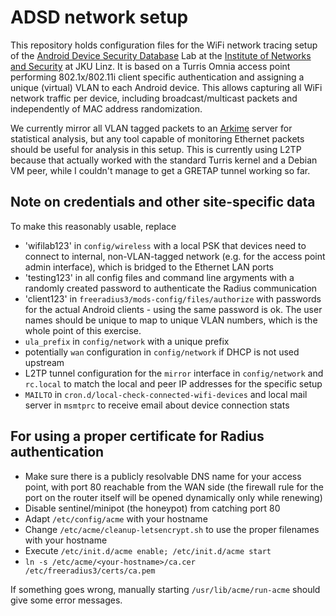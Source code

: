 ADSD network setup
==================

This repository holds configuration files for the WiFi network tracing setup of the [Android Device Security Database](https://www.android-device.security.org) Lab at the [Institute of Networks and Security](https://jku.at/ins/) at JKU Linz. It is based on a Turris Omnia access point performing 802.1x/802.11i client specific authentication and assigning a unique (virtual) VLAN to each Android device. This allows capturing all WiFi network traffic per device, including broadcast/multicast packets and independently of MAC address randomization. 

We currently mirror all VLAN tagged packets to an [Arkime](https://arkime.com/) server for statistical analysis, but any tool capable of monitoring Ethernet packets should be useful for analysis in this setup. This is currently using L2TP because that actually worked with the standard Turris kernel and a Debian VM peer, while I couldn't manage to get a GRETAP tunnel working so far.

Note on credentials and other site-specific data
---
To make this reasonably usable, replace
* 'wifilab123' in `config/wireless` with a local PSK that devices need to connect to internal, non-VLAN-tagged network (e.g. for the access point admin interface), which is bridged to the Ethernet LAN ports
* 'testing123' in all config files and command line argyments with a randomly created password to authenticate the Radius communication
* 'client123' in `freeradius3/mods-config/files/authorize` with passwords for the actual Android clients - using the same password is ok. The user names should be unique to map to unique VLAN numbers, which is the whole point of this exercise.
* `ula_prefix` in `config/network` with a unique prefix
* potentially `wan` configuration in `config/network` if DHCP is not used upstream
* L2TP tunnel configuration for the `mirror` interface in `config/network` and `rc.local` to match the local and peer IP addresses for the specific setup
* `MAILTO` in `cron.d/local-check-connected-wifi-devices` and local mail server in `msmtprc` to receive email about device connection stats

For using a proper certificate for Radius authentication
---
* Make sure there is a publicly resolvable DNS name for your access point, with port 80 reachable from the WAN side (the firewall rule for the port on the router itself will be opened dynamically only while renewing)
* Disable sentinel/minipot (the honeypot) from catching port 80
* Adapt `/etc/config/acme` with your hostname
* Change `/etc/acme/cleanup-letsencrypt.sh` to use the proper filenames with your hostname
* Execute `/etc/init.d/acme enable; /etc/init.d/acme start`
* `ln -s /etc/acme/<your-hostname>/ca.cer /etc/freeradius3/certs/ca.pem`

If something goes wrong, manually starting `/usr/lib/acme/run-acme` should give some error messages.

